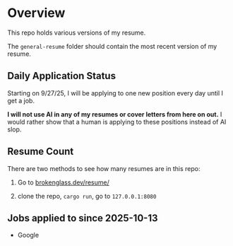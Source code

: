 # Overview

This repo holds various versions of my resume.

The `general-resume` folder should contain the most recent
version of my resume.

## Daily Application Status

Starting on 9/27/25, I will be applying to one new position every day
until I get a job.

**I will not use AI in any of my resumes or cover letters from here on out.**
I would rather show that a human is applying to these positions instead of AI slop.

## Resume Count

There are two methods to see how many resumes are in this repo:

1) Go to [brokenglass.dev/resume/](brokenglass.dev/resume/)

2) clone the repo, `cargo run`, go to `127.0.0.1:8080`

## Jobs applied to since 2025-10-13
- Google
